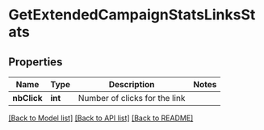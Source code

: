 # GetExtendedCampaignStatsLinksStats

## Properties
Name | Type | Description | Notes
------------ | ------------- | ------------- | -------------
**nbClick** | **int** | Number of clicks for the link | 

[[Back to Model list]](../README.md#documentation-for-models) [[Back to API list]](../README.md#documentation-for-api-endpoints) [[Back to README]](../README.md)



